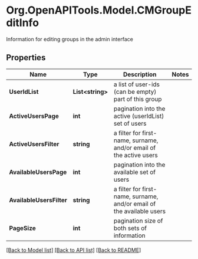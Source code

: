 # Org.OpenAPITools.Model.CMGroupEditInfo
Information for editing groups in the admin interface

## Properties

Name | Type | Description | Notes
------------ | ------------- | ------------- | -------------
**UserIdList** | **List&lt;string&gt;** | a list of user-ids (can be empty) part of this group | 
**ActiveUsersPage** | **int** | pagination into the active (userIdList) set of users | 
**ActiveUsersFilter** | **string** | a filter for first-name, surname, and/or email of the active users | 
**AvailableUsersPage** | **int** | pagination into the available set of users | 
**AvailableUsersFilter** | **string** | a filter for first-name, surname, and/or email of the available users | 
**PageSize** | **int** | pagination size of both sets of information | 

[[Back to Model list]](../README.md#documentation-for-models) [[Back to API list]](../README.md#documentation-for-api-endpoints) [[Back to README]](../README.md)

